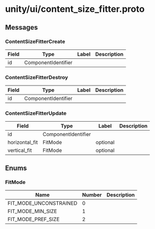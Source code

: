 
# unity/ui/content_size_fitter.proto



## Messages

### ContentSizeFitterCreate



| Field | Type | Label | Description |
| ----- | ---- | ----- | ----------- |
| id | ComponentIdentifier |  |  |



### ContentSizeFitterDestroy



| Field | Type | Label | Description |
| ----- | ---- | ----- | ----------- |
| id | ComponentIdentifier |  |  |



### ContentSizeFitterUpdate



| Field | Type | Label | Description |
| ----- | ---- | ----- | ----------- |
| id | ComponentIdentifier |  |  |
| horizontal_fit | FitMode | optional |  |
| vertical_fit | FitMode | optional |  |



 <!-- end of messages -->


## Enums

### FitMode


| Name | Number | Description |
| ---- | ------ | ----------- |
| FIT_MODE_UNCONSTRAINED | 0 |  |
| FIT_MODE_MIN_SIZE | 1 |  |
| FIT_MODE_PREF_SIZE | 2 |  |



 <!-- end of enums -->

 <!-- end of files -->